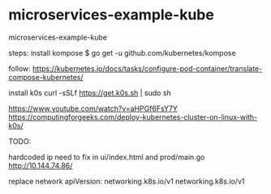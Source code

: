 # microservices-example-kube
microservices-example-kube



steps:
install kompose
$ go get -u github.com/kubernetes/kompose

follow:
https://kubernetes.io/docs/tasks/configure-pod-container/translate-compose-kubernetes/

install k0s
curl -sSLf https://get.k0s.sh | sudo sh





https://www.youtube.com/watch?v=aHPGf6FsY7Y
https://computingforgeeks.com/deploy-kubernetes-cluster-on-linux-with-k0s/





TODO:

hardcoded ip need to fix in ui/index.html and prod/main.go
http://10.144.74.86/


replace network apiVersion: networking.k8s.io/v1
networking.k8s.io/v1